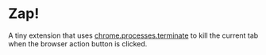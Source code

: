 # Zap!

A tiny extension that uses [chrome.processes.terminate](https://developer.chrome.com/extensions/processes) to kill the current tab when the browser action button is clicked.

